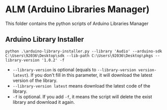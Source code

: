 # ALM (Arduino Libraries Manager)

This folder contains the python scripts of Arduino Libraries Manager

## Arduino Library Installer

```shell
python .\arduino-library-installer.py --library 'Audio' --arduino-sdk C:\Users\92036\Desktop\sdk --lib-path C:\Users\92036\Desktop\pkgs --library-version '1.0.2' -f
```

- `--library-version` is optional (equals to `--library-version version-latest`). If you don't fill in this parameter, it will download the latest version of the library.
- `--library-version latest` means download the latest code of the library.
- `-f` is optional. If you add `-f`, it means the script will delete the exist library and download it again.


